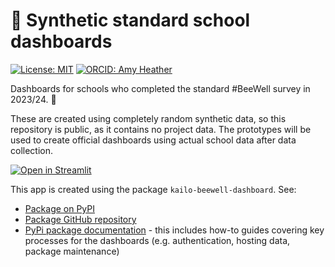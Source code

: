 # 🐝 Synthetic standard school dashboards

[![License: MIT](https://img.shields.io/badge/License-MIT-yellow.svg)](https://opensource.org/licenses/MIT)
[![ORCID: Amy Heather](https://img.shields.io/badge/ORCID_Amy_Heather-0000--0002--6596--3479-brightgreen)](https://orcid.org/0000-0002-6596-3479)

Dashboards for schools who completed the standard #BeeWell survey in 2023/24. 🏫

These are created using completely random synthetic data, so this repository is public, as it contains no project data. The prototypes will be used to create official dashboards using actual school data after data collection.

[![Open in Streamlit](https://static.streamlit.io/badges/streamlit_badge_black_white.svg)](https://synthetic-beewell-kailo-standard-school-dashboard.streamlit.app/)

This app is created using the package `kailo-beewell-dashboard`. See:
* [Package on PyPI](https://pypi.org/project/kailo-beewell-dashboard/)
* [Package GitHub repository](https://github.com/kailo-beewell/kailo_beewell_dashboard_package)
* [PyPi package documentation](https://kailo-beewell-dashboard.readthedocs.io/en/latest/index.html) - this includes how-to guides covering key processes for the dashboards (e.g. authentication, hosting data, package maintenance)
